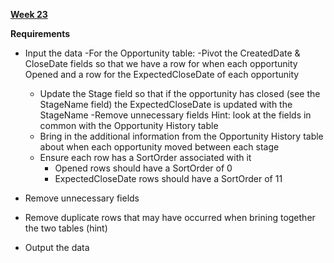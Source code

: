 [**Week 23**](https://preppindata.blogspot.com/2022/06/2022-week-23-pd-x-wow-salesforce.html)

**Requirements**

- Input the data
-For the Opportunity table:
    -Pivot the CreatedDate & CloseDate fields so that we have a row for when each opportunity Opened and a row for the ExpectedCloseDate of each opportunity 
            
    - Update the Stage field so that if the opportunity has closed (see the StageName field) the ExpectedCloseDate is updated with the StageName
    -Remove unnecessary fields
            Hint: look at the fields in common with the Opportunity History table
    - Bring in the additional information from the Opportunity History table about when each opportunity moved between each stage 
    - Ensure each row has a SortOrder associated with it 
        - Opened rows should have a SortOrder of 0
        - ExpectedCloseDate rows should have a SortOrder of 11
- Remove unnecessary fields
- Remove duplicate rows that may have occurred when brining together the two tables (hint)
- Output the data 